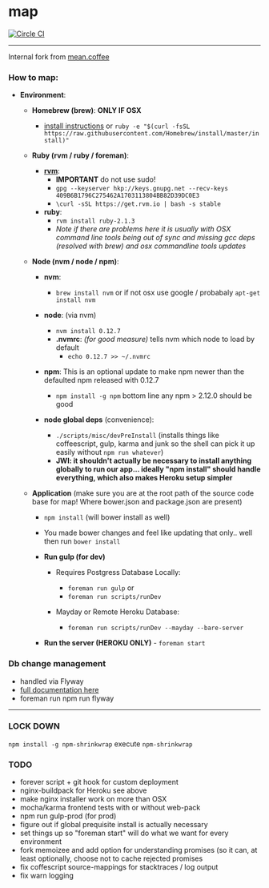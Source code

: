 map
===

[![Circle CI](https://circleci.com/gh/realtymaps/map/tree/master.png?style=badge&circle-token=1d2b000d3820a249ad236f05210a63f3ebc5cd23)](https://circleci.com/gh/realtymaps/map/tree/master)

___

Internal fork from [mean.coffee](https://github.com/realtymaps/mean.coffee)

### How to map:

- **Environment**:
    - **Homebrew (brew)**: **ONLY IF OSX**
        - [install instructions](http://brew.sh) or `ruby -e "$(curl -fsSL https://raw.githubusercontent.com/Homebrew/install/master/install)"`
    - **Ruby (rvm / ruby / foreman)**:
        -  [**rvm**](https://rvm.io/):
            - **IMPORTANT** do not use sudo!
            - `gpg --keyserver hkp://keys.gnupg.net --recv-keys 409B6B1796C275462A1703113804BB82D39DC0E3`
            - `\curl -sSL https://get.rvm.io | bash -s stable`
        - **ruby**:
            - `rvm install ruby-2.1.3`
            - *Note if there are problems here it is usually with OSX command line tools being out of sync and missing gcc deps (resolved with brew) and osx commandline tools updates*

    - **Node (nvm / node / npm)**:
        - **nvm**:
            - `brew install nvm` or if not osx use google / probabaly `apt-get install nvm`
        - **node**: (via nvm)
            - `nvm install 0.12.7`
            - **.nvmrc**: *(for good measure)* tells nvm which node to load by default
                - `echo 0.12.7 >> ~/.nvmrc`
        - **npm**: This is an optional update to make npm newer than the defaulted npm released with 0.12.7
            - `npm install -g npm` bottom line any npm > 2.12.0 should be good

        - **node global deps** (convenience):
            - `./scripts/misc/devPreInstall`   (installs things like coffeescript, gulp, karma and junk so the shell can pick it up easily without `npm run whatever`)
            -  **JWI: it shouldn't actually be necessary to install anything globally to
            run our app...  ideally "npm install" should handle everything, which also
            makes Heroku setup simpler**

    - **Application** (make sure you are at the root path of the source code base for map! Where bower.json and package.json are present)
        - `npm install` (will bower install as well)
        - You made bower changes and feel like updating that only.. well then run `bower install`

        - **Run gulp (for dev)**

            - Requires Postgress Database Locally:
                - `foreman run gulp` or
                - `foreman run scripts/runDev`

            - Mayday or Remote Heroku Database:
                - `foreman run scripts/runDev --mayday --bare-server`

        - **Run the server (HEROKU ONLY)**
                - `foreman start`

### Db change management
- handled via Flyway
- [full documentation here](https://realtymaps.atlassian.net/wiki/display/NDS/Database+change+management)
- foreman run npm run flyway


___
### LOCK DOWN
`npm install -g npm-shrinkwrap`
execute
`npm-shrinkwrap`

### TODO

- forever script + git hook for custom deployment
- nginx-buildpack for Heroku see above
- make nginx installer work on more than OSX
- mocha/karma frontend tests with or without web-pack
- npm run gulp-prod (for prod)
- figure out if global prequisite install is actually necessary
- set things up so "foreman start" will do what we want for every environment
- fork memoizee and add option for understanding promises (so it can, at least optionally, choose not to cache rejected promises
- fix coffescript source-mappings for stacktraces / log output
- fix warn logging
